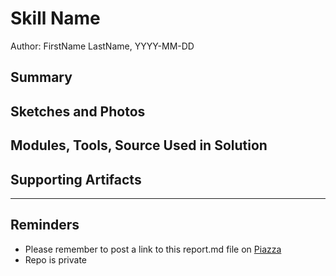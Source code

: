 #  Skill Name

Author: FirstName LastName, YYYY-MM-DD

## Summary


## Sketches and Photos


## Modules, Tools, Source Used in Solution


## Supporting Artifacts


-----

## Reminders
- Please remember to post a link to this report.md file on [Piazza](https://piazza.com/class/jja9ukam6dp48f)
- Repo is private
